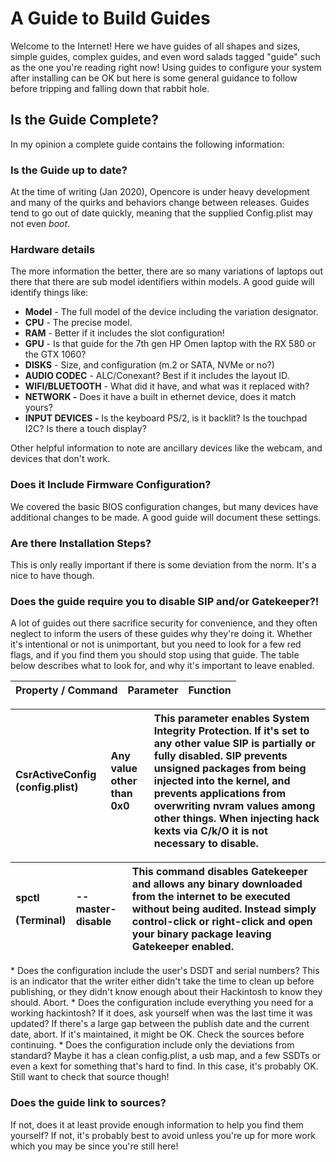 # A Guide to Build Guides

Welcome to the Internet! Here we have guides of all shapes and sizes, simple guides, complex guides, and even word salads tagged "guide" such as the one you're reading right now! Using guides to configure your system after installing can be OK but here is some general guidance to follow before tripping and falling down that rabbit hole.

## Is the Guide Complete?

In my opinion a complete guide contains the following information:

### Is the Guide up to date?

At the time of writing \(Jan 2020\), Opencore is under heavy development and many of the quirks and behaviors change between releases. Guides tend to go out of date quickly, meaning that the supplied Config.plist may not even _boot_.

### Hardware details

The more information the better, there are so many variations of laptops out there that there are sub model identifiers within models. A good guide will identify things like:

* **Model** - The full model of the device including the variation designator.
* **CPU** - The precise model.
* **RAM** - Better if it includes the slot configuration!
* **GPU** - Is that guide for the 7th gen HP Omen laptop with the RX 580 or the GTX 1060?
* **DISKS** - Size, and configuration \(m.2 or SATA, NVMe or no?\)
* **AUDIO CODEC** - ALC/Conexant?  Best if it includes the layout ID.
* **WIFI/BLUETOOTH** - What did it have, and what was it replaced with?
* **NETWORK -** Does it have a built in ethernet device, does it match yours?
* **INPUT DEVICES -** Is the keyboard PS/2, is it backlit?  Is the touchpad I2C?  Is there a touch display?

Other helpful information to note are ancillary devices like the webcam, and devices that don't work.

### Does it Include Firmware Configuration?

We covered the basic BIOS configuration changes, but many devices have additional changes to be made. A good guide will document these settings.

### Are there Installation Steps?

This is only really important if there is some deviation from the norm. It's a nice to have though.

### Does the guide require you to disable SIP and/or Gatekeeper?!

A lot of guides out there sacrifice security for convenience, and they often neglect to inform the users of these guides why they're doing it. Whether it's intentional or not is unimportant, but you need to look for a few red flags, and if you find them you should stop using that guide. The table below describes what to look for, and why it's important to leave enabled.

| Property / Command | Parameter | Function |
| :--- | :--- | :--- |


| CsrActiveConfig \(config.plist\) | Any value other than 0x0 | This parameter enables System Integrity Protection. If it's set to any other value SIP is partially or fully disabled. SIP prevents unsigned packages from being injected into the kernel, and prevents applications from overwriting nvram values among other things. When injecting hack kexts via C/k/O it is not necessary to disable. |
| :--- | :--- | :--- |


<table>
  <thead>
    <tr>
      <th style="text-align:left">
        <p>spctl</p>
        <p>(Terminal)</p>
      </th>
      <th style="text-align:left">--master-disable</th>
      <th style="text-align:left">This command disables Gatekeeper and allows any binary downloaded from
        the internet to be executed without being audited. Instead simply control-click
        or right-click and open your binary package leaving Gatekeeper enabled.</th>
    </tr>
  </thead>
  <tbody></tbody>
</table>* Does the configuration include the user's DSDT and serial numbers?  This is an indicator that the writer either didn't take the time to clean up before publishing, or they didn't know enough about their Hackintosh to know they should.  Abort.
* Does the configuration include everything you need for a working hackintosh?  If it does, ask yourself when was the last time it was updated?  If there's a large gap between the publish date and the current date, abort.  If it's maintained, it might be OK.  Check the sources before continuing.
* Does the configuration include only the deviations from standard?  Maybe it has a clean config.plist, a usb map, and a few SSDTs or even a kext for something that's hard to find.  In this case, it's probably OK.  Still want to check that source though!

### Does the guide link to sources?

If not, does it at least provide enough information to help you find them yourself? If not, it's probably best to avoid unless you're up for more work which you may be since you're still here!

